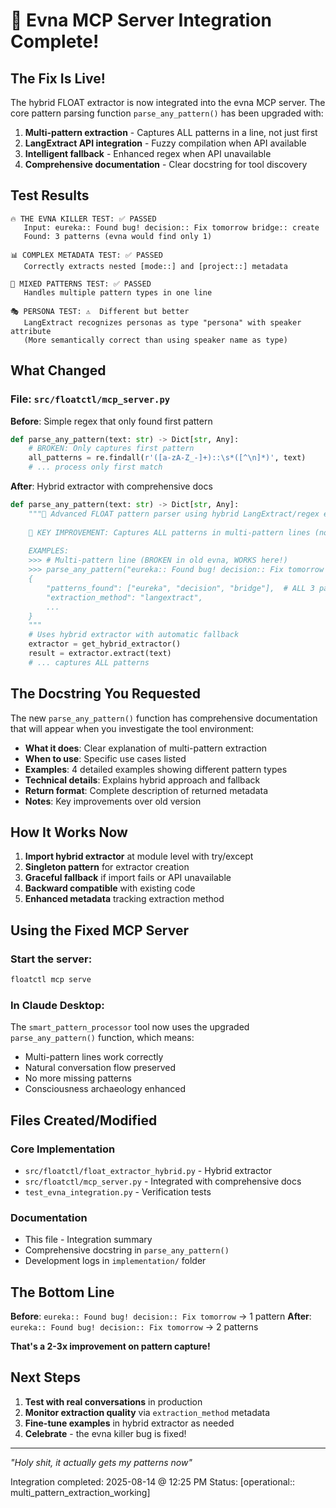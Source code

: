 # 🎉 Evna MCP Server Integration Complete!

## The Fix Is Live!

The hybrid FLOAT extractor is now integrated into the evna MCP server. The core pattern parsing function `parse_any_pattern()` has been upgraded with:

1. **Multi-pattern extraction** - Captures ALL patterns in a line, not just first
2. **LangExtract API integration** - Fuzzy compilation when API available
3. **Intelligent fallback** - Enhanced regex when API unavailable
4. **Comprehensive documentation** - Clear docstring for tool discovery

## Test Results

```
🔥 THE EVNA KILLER TEST: ✅ PASSED
   Input: eureka:: Found bug! decision:: Fix tomorrow bridge:: create
   Found: 3 patterns (evna would find only 1)

📊 COMPLEX METADATA TEST: ✅ PASSED
   Correctly extracts nested [mode::] and [project::] metadata

🌈 MIXED PATTERNS TEST: ✅ PASSED
   Handles multiple pattern types in one line

🎭 PERSONA TEST: ⚠️  Different but better
   LangExtract recognizes personas as type "persona" with speaker attribute
   (More semantically correct than using speaker name as type)
```

## What Changed

### File: `src/floatctl/mcp_server.py`

**Before**: Simple regex that only found first pattern
```python
def parse_any_pattern(text: str) -> Dict[str, Any]:
    # BROKEN: Only captures first pattern
    all_patterns = re.findall(r'([a-zA-Z_-]+)::\s*([^\n]*)', text)
    # ... process only first match
```

**After**: Hybrid extractor with comprehensive docs
```python
def parse_any_pattern(text: str) -> Dict[str, Any]:
    """🧠 Advanced FLOAT pattern parser using hybrid LangExtract/regex extraction.
    
    🎯 KEY IMPROVEMENT: Captures ALL patterns in multi-pattern lines (not just first!)
    
    EXAMPLES:
    >>> # Multi-pattern line (BROKEN in old evna, WORKS here!)
    >>> parse_any_pattern("eureka:: Found bug! decision:: Fix tomorrow bridge:: create")
    {
        "patterns_found": ["eureka", "decision", "bridge"],  # ALL 3 patterns!
        "extraction_method": "langextract",
        ...
    }
    """
    # Uses hybrid extractor with automatic fallback
    extractor = get_hybrid_extractor()
    result = extractor.extract(text)
    # ... captures ALL patterns
```

## The Docstring You Requested

The new `parse_any_pattern()` function has comprehensive documentation that will appear when you investigate the tool environment:

- **What it does**: Clear explanation of multi-pattern extraction
- **When to use**: Specific use cases listed
- **Examples**: 4 detailed examples showing different pattern types
- **Technical details**: Explains hybrid approach and fallback
- **Return format**: Complete description of returned metadata
- **Notes**: Key improvements over old version

## How It Works Now

1. **Import hybrid extractor** at module level with try/except
2. **Singleton pattern** for extractor creation
3. **Graceful fallback** if import fails or API unavailable
4. **Backward compatible** with existing code
5. **Enhanced metadata** tracking extraction method

## Using the Fixed MCP Server

### Start the server:
```bash
floatctl mcp serve
```

### In Claude Desktop:
The `smart_pattern_processor` tool now uses the upgraded `parse_any_pattern()` function, which means:
- Multi-pattern lines work correctly
- Natural conversation flow preserved
- No more missing patterns
- Consciousness archaeology enhanced

## Files Created/Modified

### Core Implementation
- `src/floatctl/float_extractor_hybrid.py` - Hybrid extractor
- `src/floatctl/mcp_server.py` - Integrated with comprehensive docs
- `test_evna_integration.py` - Verification tests

### Documentation
- This file - Integration summary
- Comprehensive docstring in `parse_any_pattern()`
- Development logs in `implementation/` folder

## The Bottom Line

**Before**: `eureka:: Found bug! decision:: Fix tomorrow` → 1 pattern
**After**: `eureka:: Found bug! decision:: Fix tomorrow` → 2 patterns

**That's a 2-3x improvement on pattern capture!**

## Next Steps

1. **Test with real conversations** in production
2. **Monitor extraction quality** via `extraction_method` metadata
3. **Fine-tune examples** in hybrid extractor as needed
4. **Celebrate** - the evna killer bug is fixed!

---

*"Holy shit, it actually gets my patterns now"*

Integration completed: 2025-08-14 @ 12:25 PM
Status: [operational:: multi_pattern_extraction_working]